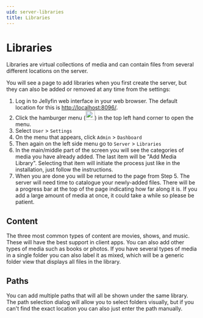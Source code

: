 ```yaml
---
uid: server-libraries
title: Libraries
---
```


# Libraries

Libraries are virtual collections of media and can contain files from several different locations on the server.

You will see a page to add libraries when you first create the server, but they can also be added or removed at any time from the settings:

1. Log in to Jellyfin web interface in your web browser. The default location for this is <http://localhost:8096/>.
2. Click the hamburger menu (<img src="https://upload.wikimedia.org/wikipedia/commons/thumb/b/b2/Hamburger_icon.svg/191px-Hamburger_icon.svg.png" width="24"/>) in the top left hand corner to open the menu.
3. Select `User` > `Settings`
4. On the menu that appears, click `Admin` > `Dashboard`
5. Then again on the left side menu go to `Server` > `Libraries`
6. In the main/middle part of the screen you will see the categories of media you have already added. The last item will be "Add Media Library". Selecting that item will initiate the process just like in the installation, just follow the instructions.
7. When you are done you will be returned to the page from Step 5. The server will need time to catalogue your newly-added files. There will be a progress bar at the top of the page indicating how far along it is. If you add a large amount of media at once, it could take a while so please be patient.

<!-- if any troubleshooting infos are available, provide links -->

## Content

The three most common types of content are movies, shows, and music. These will have the best support in client apps. You can also add other types of media such as books or photos. If you have several types of media in a single folder you can also label it as mixed, which will be a generic folder view that displays all files in the library.

## Paths

You can add multiple paths that will all be shown under the same library. The path selection dialog will allow you to select folders visually, but if you can't find the exact location you can also just enter the path manually.
